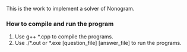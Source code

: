 This is the work to implement a solver of Nonogram.

### How to compile and run the program
1.	Use g++ *.cpp to compile the programs.
2.	Use ./*.out or *.exe [question_file] [answer_file] to run the programs.
